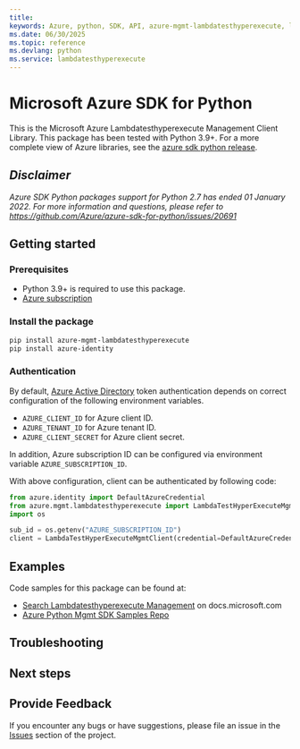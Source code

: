 ```yaml
---
title: 
keywords: Azure, python, SDK, API, azure-mgmt-lambdatesthyperexecute, lambdatesthyperexecute
ms.date: 06/30/2025
ms.topic: reference
ms.devlang: python
ms.service: lambdatesthyperexecute
---
```

# Microsoft Azure SDK for Python

This is the Microsoft Azure Lambdatesthyperexecute Management Client Library.
This package has been tested with Python 3.9+.
For a more complete view of Azure libraries, see the [azure sdk python release](https://aka.ms/azsdk/python/all).

## _Disclaimer_

_Azure SDK Python packages support for Python 2.7 has ended 01 January 2022. For more information and questions, please refer to https://github.com/Azure/azure-sdk-for-python/issues/20691_

## Getting started

### Prerequisites

- Python 3.9+ is required to use this package.
- [Azure subscription](https://azure.microsoft.com/free/)

### Install the package

```bash
pip install azure-mgmt-lambdatesthyperexecute
pip install azure-identity
```

### Authentication

By default, [Azure Active Directory](https://aka.ms/awps/aad) token authentication depends on correct configuration of the following environment variables.

- `AZURE_CLIENT_ID` for Azure client ID.
- `AZURE_TENANT_ID` for Azure tenant ID.
- `AZURE_CLIENT_SECRET` for Azure client secret.

In addition, Azure subscription ID can be configured via environment variable `AZURE_SUBSCRIPTION_ID`.

With above configuration, client can be authenticated by following code:

```python
from azure.identity import DefaultAzureCredential
from azure.mgmt.lambdatesthyperexecute import LambdaTestHyperExecuteMgmtClient
import os

sub_id = os.getenv("AZURE_SUBSCRIPTION_ID")
client = LambdaTestHyperExecuteMgmtClient(credential=DefaultAzureCredential(), subscription_id=sub_id)
```

## Examples

Code samples for this package can be found at:
- [Search Lambdatesthyperexecute Management](/samples/browse/?languages=python&term=Getting%20started%20-%20Managing&terms=Getting%20started%20-%20Managing) on docs.microsoft.com
- [Azure Python Mgmt SDK Samples Repo](https://aka.ms/azsdk/python/mgmt/samples)


## Troubleshooting

## Next steps

## Provide Feedback

If you encounter any bugs or have suggestions, please file an issue in the
[Issues](https://github.com/Azure/azure-sdk-for-python/issues)
section of the project. 

